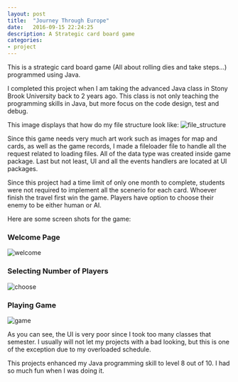 ```yaml
---
layout: post
title:  "Journey Through Europe"
date:   2016-09-15 22:24:25
description: A Strategic card board game
categories:
- project
---
```


This is a strategic card board game (All about rolling dies and take steps...) programmed using Java. 

I completed this project when I am taking the advanced Java class in Stony Brook University back to 2 years ago. This class is not only teaching the programming skills in Java, but more focus on the code design, test and debug. 

This image displays that how do my file structure look like:
![file_structure]({{site.baseurl}}/cse219/file_structure.png)

Since this game needs very much art work such as images for map and cards, as well as the game records, I made a fileloader file to handle all the request related to loading files. All of the data type was created inside game package. Last but not least, UI and all the events handlers are located at UI packages. 

Since this project had a time limit of only one month to complete, students were not required to implement all the scenerio for each card. Whoever finish the travel first win the game. Players have option to choose their enemy to be either human or AI. 

Here are some screen shots for the game:

### Welcome Page
![welcome]({{site.baseurl}}/cse219/welcome.png)

### Selecting Number of Players
![choose]({{site.baseurl}}/cse219/choose.png)

### Playing Game
![game]({{site.baseurl}}/cse219/game.png)

As you can see, the UI is very poor since I took too many classes that semester. I usually will not let my projects with a bad looking, but this is one of the exception due to my overloaded schedule. 

This projects enhanced my Java programming skill to level 8 out of 10. I had so much fun when I was doing it. 
